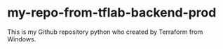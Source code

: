 # my-repo-from-tflab-backend-prod
This is my Github repository python who created by Terraform from Windows.

